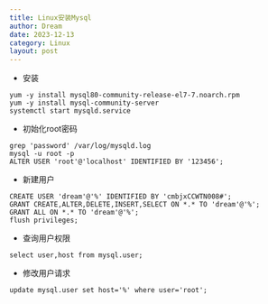 ```yaml
---
title: Linux安装Mysql
author: Dream
date: 2023-12-13
category: Linux
layout: post
---
```


* 安装
```shell
yum -y install mysql80-community-release-el7-7.noarch.rpm
yum -y install mysql-community-server
systemctl start mysqld.service
```

* 初始化root密码
```
grep 'password' /var/log/mysqld.log
mysql -u root -p
ALTER USER 'root'@'localhost' IDENTIFIED BY '123456';
```

* 新建用户
```
CREATE USER 'dream'@'%' IDENTIFIED BY 'cmbjxCCWTN008#';
GRANT CREATE,ALTER,DELETE,INSERT,SELECT ON *.* TO 'dream'@'%';
GRANT ALL ON *.* TO 'dream'@'%';
flush privileges;
```

* 查询用户权限
```
select user,host from mysql.user;
```

* 修改用户请求
```
update mysql.user set host='%' where user='root';
```
